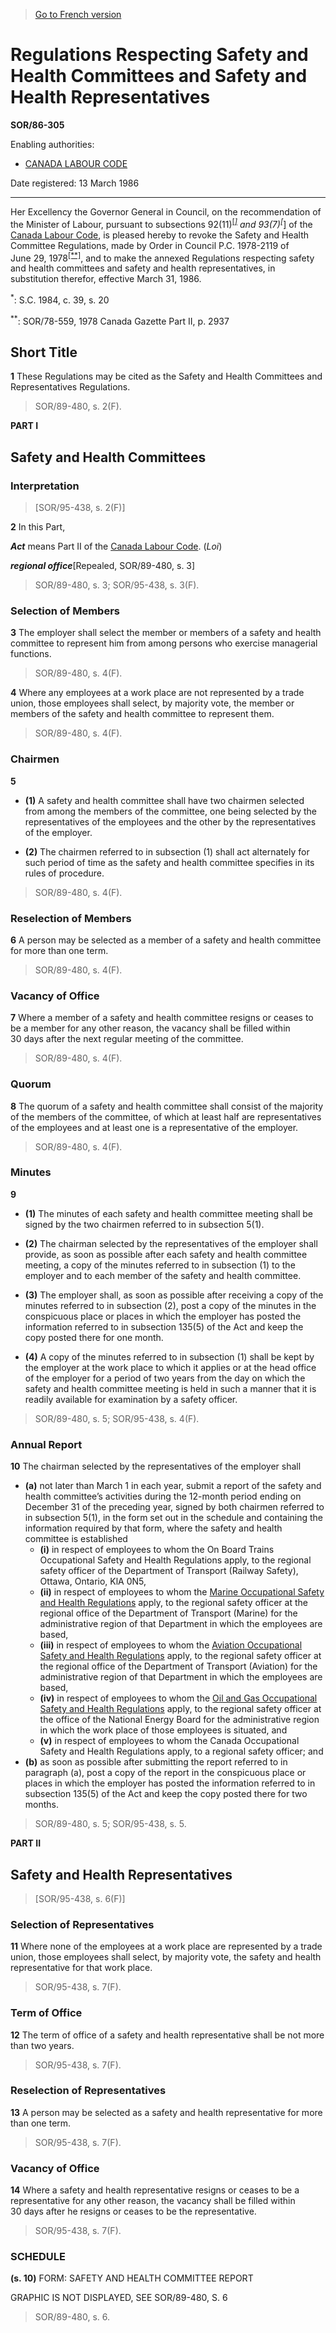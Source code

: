 > [Go to French version](/fr/Règlements/Décrets,%20ordonnances%20et%20règlements%20statutaires/86/305.md)

# Regulations Respecting Safety and Health Committees and Safety and Health Representatives

**SOR/86-305**

Enabling authorities: 
- [CANADA LABOUR CODE](/en/Acts/Revised%20Statutes%20of%20Canada/L/L-2.md)

Date registered: 13 March 1986

----------

Her Excellency the Governor General in Council, on the recommendation of the Minister of Labour, pursuant to subsections 92(11)<sup><a href='#footnote_ea'>[*]</a></sup> and 93(7)<sup><a href='#footnote_ea'>[*]</a></sup> of the [Canada Labour Code](/en/Acts/Revised%20Statutes%20of%20Canada/L/L-2.md), is pleased hereby to revoke the Safety and Health Committee Regulations, made by Order in Council P.C. 1978-2119 of June 29, 1978<sup><a href='#footnote_eb'>[**]</a></sup>, and to make the annexed Regulations respecting safety and health committees and safety and health representatives, in substitution therefor, effective March 31, 1986.

<a name='footnote_ea'><sup>*</sup></a>: S.C. 1984, c. 39, s. 20<br />

<a name='footnote_eb'><sup>**</sup></a>: SOR/78-559, 1978 Canada Gazette Part II, p. 2937<br />




## Short Title


**1** These Regulations may be cited as the Safety and Health Committees and Representatives Regulations.
> SOR/89-480, s. 2(F).





**PART I** 
## Safety and Health Committees



### Interpretation
> [SOR/95-438, s. 2(F)]



**2** In this Part,

***Act*** means Part II of the [Canada Labour Code](/en/Acts/Revised%20Statutes%20of%20Canada/L/L-2.md). (*Loi*) 

***regional office***[Repealed, SOR/89-480, s. 3]
> SOR/89-480, s. 3; SOR/95-438, s. 3(F).





### Selection of Members


**3** The employer shall select the member or members of a safety and health committee to represent him from among persons who exercise managerial functions.
> SOR/89-480, s. 4(F).




**4** Where any employees at a work place are not represented by a trade union, those employees shall select, by majority vote, the member or members of the safety and health committee to represent them.
> SOR/89-480, s. 4(F).





### Chairmen


**5** 

- **(1)** A safety and health committee shall have two chairmen selected from among the members of the committee, one being selected by the representatives of the employees and the other by the representatives of the employer.

- **(2)** The chairmen referred to in subsection (1) shall act alternately for such period of time as the safety and health committee specifies in its rules of procedure.
> SOR/89-480, s. 4(F).





### Reselection of Members


**6** A person may be selected as a member of a safety and health committee for more than one term.
> SOR/89-480, s. 4(F).





### Vacancy of Office


**7** Where a member of a safety and health committee resigns or ceases to be a member for any other reason, the vacancy shall be filled within 30 days after the next regular meeting of the committee.
> SOR/89-480, s. 4(F).





### Quorum


**8** The quorum of a safety and health committee shall consist of the majority of the members of the committee, of which at least half are representatives of the employees and at least one is a representative of the employer.
> SOR/89-480, s. 4(F).





### Minutes


**9** 

- **(1)** The minutes of each safety and health committee meeting shall be signed by the two chairmen referred to in subsection 5(1).

- **(2)** The chairman selected by the representatives of the employer shall provide, as soon as possible after each safety and health committee meeting, a copy of the minutes referred to in subsection (1) to the employer and to each member of the safety and health committee.

- **(3)** The employer shall, as soon as possible after receiving a copy of the minutes referred to in subsection (2), post a copy of the minutes in the conspicuous place or places in which the employer has posted the information referred to in subsection 135(5) of the Act and keep the copy posted there for one month.

- **(4)** A copy of the minutes referred to in subsection (1) shall be kept by the employer at the work place to which it applies or at the head office of the employer for a period of two years from the day on which the safety and health committee meeting is held in such a manner that it is readily available for examination by a safety officer.
> SOR/89-480, s. 5; SOR/95-438, s. 4(F).





### Annual Report


**10** The chairman selected by the representatives of the employer shall
- **(a)** not later than March 1 in each year, submit a report of the safety and health committee’s activities during the 12-month period ending on December 31 of the preceding year, signed by both chairmen referred to in subsection 5(1), in the form set out in the schedule and containing the information required by that form, where the safety and health committee is established
	- **(i)** in respect of employees to whom the On Board Trains Occupational Safety and Health Regulations apply, to the regional safety officer of the Department of Transport (Railway Safety), Ottawa, Ontario, KlA 0N5,
	- **(ii)** in respect of employees to whom the [Marine Occupational Safety and Health Regulations](/en/Regulations/Statutory%20Orders%20and%20Regulations/87/183.md) apply, to the regional safety officer at the regional office of the Department of Transport (Marine) for the administrative region of that Department in which the employees are based,
	- **(iii)** in respect of employees to whom the [Aviation Occupational Safety and Health Regulations](/en/Regulations/Statutory%20Orders%20and%20Regulations/87/182.md) apply, to the regional safety officer at the regional office of the Department of Transport (Aviation) for the administrative region of that Department in which the employees are based,
	- **(iv)** in respect of employees to whom the [Oil and Gas Occupational Safety and Health Regulations](/en/Regulations/Statutory%20Orders%20and%20Regulations/87/612.md) apply, to the regional safety officer at the office of the National Energy Board for the administrative region in which the work place of those employees is situated, and
	- **(v)** in respect of employees to whom the Canada Occupational Safety and Health Regulations apply, to a regional safety officer; and
- **(b)** as soon as possible after submitting the report referred to in paragraph (a), post a copy of the report in the conspicuous place or places in which the employer has posted the information referred to in subsection 135(5) of the Act and keep the copy posted there for two months.
> SOR/89-480, s. 5; SOR/95-438, s. 5.





**PART II** 
## Safety and Health Representatives
> [SOR/95-438, s. 6(F)]




### Selection of Representatives


**11** Where none of the employees at a work place are represented by a trade union, those employees shall select, by majority vote, the safety and health representative for that work place.
> SOR/95-438, s. 7(F).





### Term of Office


**12** The term of office of a safety and health representative shall be not more than two years.
> SOR/95-438, s. 7(F).





### Reselection of Representatives


**13** A person may be selected as a safety and health representative for more than one term.
> SOR/95-438, s. 7(F).





### Vacancy of Office


**14** Where a safety and health representative resigns or ceases to be a representative for any other reason, the vacancy shall be filled within 30 days after he resigns or ceases to be the representative.
> SOR/95-438, s. 7(F).





### **SCHEDULE** 
**(s. 10)**
FORM: SAFETY AND HEALTH COMMITTEE REPORT


GRAPHIC IS NOT DISPLAYED, SEE SOR/89-480, S. 6


> SOR/89-480, s. 6.


